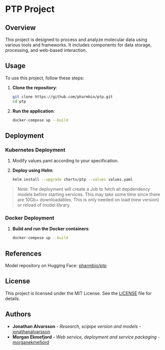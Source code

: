 # PTP Project

## Overview
This project is designed to process and analyze molecular data using various tools and frameworks. It includes components for data storage, processing, and web-based interaction.

## Usage
To use this project, follow these steps:

1. **Clone the repository**:
    ```sh
    git clone https://github.com/pharmbio/ptp.git
    cd ptp
    ```

2. **Run the application**:
    ```sh
    docker-compose up --build
    ```

## Deployment

### Kubernetes Deployment
1. Modify values.yaml according to your specification.

2. **Deploy using Helm**:
    ```sh
    helm install --upgrade charts/ptp --values values.yaml
    ```
> Note: The deployment will create a Job to fetch all depdendency models before starting services. This may take some time since there are 10Gb+ downloadables.
> This is only needed on load (new version) or reload of model library.

### Docker Deployment
1. **Build and run the Docker containers**:
    ```sh
    docker-compose up --build
    ```


## References
Model repository on Hugging Face: [pharmbio/ptp](https://huggingface.co/pharmbio/ptp)

## License
This project is licensed under the MIT License. See the [LICENSE](LICENSE) file for details.

## Authors
- **Jonathan Alvarsson** - *Research, scipipe version and models* - [jonathanalvarsson](https://github.com/jonalv) 
- **Morgan Ekmefjord** - *Web service, deployment and service packaging* - [morganekmefjord](https://github.com/morganekmefjord)
